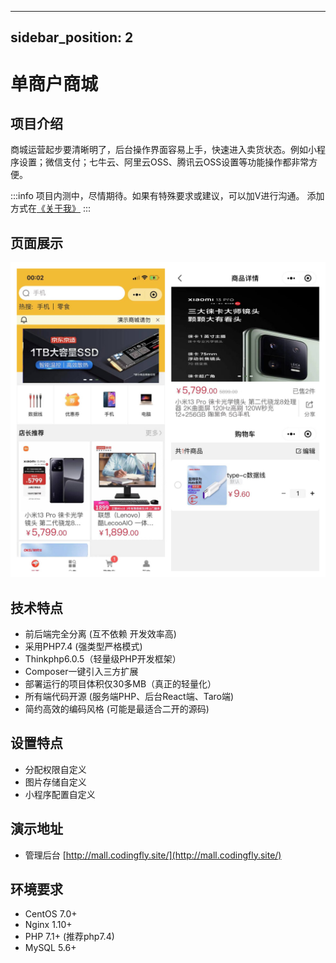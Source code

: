 <!--
 * @Author: codingfly
 * @Description: 
 * @Date: 2022-11-21 07:12:16
 * @LastEditTime: 2023-02-04 00:07:27
 * @FilePath: \my-website\src\pages\single_mall.md
-->
---
sidebar_position: 2
---
# 单商户商城

## 项目介绍
商城运营起步要清晰明了，后台操作界面容易上手，快速进入卖货状态。例如小程序设置；微信支付；七牛云、阿里云OSS、腾讯云OSS设置等功能操作都非常方便。

:::info
项目内测中，尽情期待。如果有特殊要求或建议，可以加V进行沟通。
添加方式在[《关于我》](about)
:::

## 页面展示
![An image from the static](/img/mall.jpg)

## 技术特点
* 前后端完全分离 (互不依赖 开发效率高)
* 采用PHP7.4 (强类型严格模式)
* Thinkphp6.0.5（轻量级PHP开发框架）
* Composer一键引入三方扩展
* 部署运行的项目体积仅30多MB（真正的轻量化）
* 所有端代码开源 (服务端PHP、后台React端、Taro端)
* 简约高效的编码风格 (可能是最适合二开的源码)
## 设置特点
* 分配权限自定义
* 图片存储自定义
* 小程序配置自定义
## 演示地址
* 管理后台  [http://mall.codingfly.site/](http://mall.codingfly.site/)

## 环境要求
- CentOS 7.0+
- Nginx 1.10+
- PHP 7.1+  (推荐php7.4)
- MySQL 5.6+

